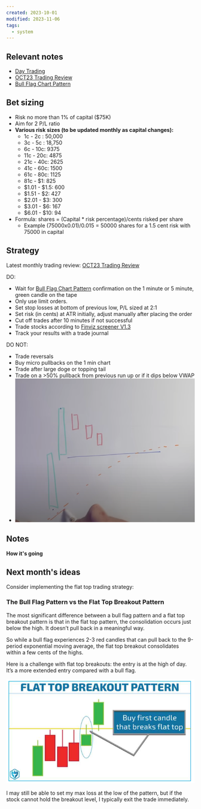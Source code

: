 ```yaml
---
created: 2023-10-01
modified: 2023-11-06
tags:
  - system
---
```

## Relevant notes
- [Day Trading](Day%20Trading.md)
- [OCT23 Trading Review](TRADE%20JOURNALS/2023/OCT/OCT23%20Trading%20Review.md)
- [Bull Flag Chart Pattern](Bull%20Flag%20Chart%20Pattern.md)
## Bet sizing

- Risk no more than 1% of capital ($75K)
- Aim for 2 P/L ratio
- **Various risk sizes (to be updated monthly as capital changes):**
	- 1c - 2c : 50,000
	- 3c - 5c : 18,750
	- 6c - 10c: 9375
	- 11c - 20c: 4875
	- 21c - 40c: 2625
	- 41c - 60c: 1500
	- 61c - 80c: 1125
	- 81c - $1: 825
	- $1.01 - $1.5: 600
	- $1.51 - $2: 427
	- $2.01 - $3: 300
	- $3.01 - $6: 167
	- $6.01 - $10: 94
- Formula: shares = (Capital * risk percentage)/cents risked per share
	- Example (75000x0.01)/0.015 = 50000 shares for a 1.5 cent risk with 75000 in capital

## Strategy
Latest monthly trading review: [OCT23 Trading Review](TRADE%20JOURNALS/2023/OCT/OCT23%20Trading%20Review.md)

DO: 
- Wait for [Bull Flag Chart Pattern](Bull%20Flag%20Chart%20Pattern.md) confirmation on the 1 minute or 5 minute, green candle on the tape
- Only use limit orders. 
- Set stop losses at bottom of previous low, P/L sized at 2:1
- Set risk (in cents) at ATR initially, adjust manually after placing the order
- Cut off trades after 10 minutes if not successful
- Trade stocks according to [Finviz screener V1.3](https://finviz.com/screener.ashx?v=211&f=sh_float_u50,sh_price_u20,sh_relvol_o5,ta_gap_u10&ft=4&o=-change)
- Track your results with a trade journal

DO NOT: 
- Trade reversals
- Buy micro pullbacks on the 1 min chart
- Trade after large doge or topping tail
- Trade on a >50% pullback from previous run up or if it dips below VWAP 
- ![Pasted image 20231106123232](../../3RESOURCES/PUBLIC%20ASSETS/Pasted%20image%2020231106123232.png)

## Notes
**How it's going**

## Next month's ideas 
Consider implementing the flat top trading strategy: 
### The Bull Flag Pattern vs the Flat Top Breakout Pattern

The most significant difference between a bull flag pattern and a flat top breakout pattern is that in the flat top pattern, the consolidation occurs just below the high. It doesn’t pull back in a meaningful way.

So while a bull flag experiences 2-3 red candles that can pull back to the 9-period exponential moving average, the flat top breakout consolidates within a few cents of the highs.

Here is a challenge with flat top breakouts: the entry is at the high of day. It’s a more extended entry compared with a bull flag.

![Pasted image 20231107133146](../../3RESOURCES/PUBLIC%20ASSETS/Pasted%20image%2020231107133146.png)

I may still be able to set my max loss at the low of the pattern, but if the stock cannot hold the breakout level, I typically exit the trade immediately.